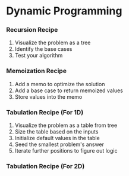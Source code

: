# Dynamic Programming

### Recursion Recipe

1. Visualize the problem as a tree
2. Identify the base cases
3. Test your algorithm

### Memoization Recipe

1. Add a memo to optimize the solution
2. Add a base case to return memoized values
3. Store values into the memo

### Tabulation Recipe (For 1D)

1. Visualize the problem as a table from tree
2. Size the table based on the inputs
3. Initialize default values in the table
4. Seed the smallest problem's answer
5. Iterate further positions to figure out logic

### Tabulation Recipe (For 2D)
